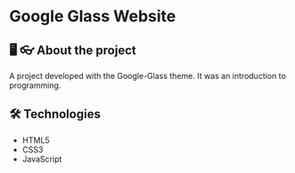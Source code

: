 <h1>Google Glass Website</h1>

<h2>🖥 👓 About the project</h2>
<p>A project developed with the Google-Glass theme.
It was an introduction to programming.</p>

<h2>🛠️ Technologies</h2>
<ul>
<li>HTML5</li>
<li>CSS3</li>
<li>JavaScript</li>
</ul>
